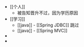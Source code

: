 - [[个人]]
	- 被告知晋升不过，因为学历原因
- [[学习]]
	- [[java]] - [[Spring JDBC]] 跳过
	- [[java]] - [[Spring MVC]]
-
-